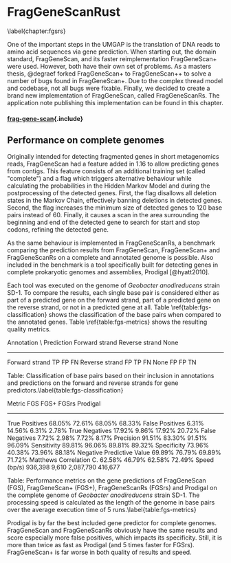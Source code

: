 # FragGeneScanRust
\label{chapter:fgsrs}

One of the important steps in the UMGAP is the translation of DNA
reads to amino acid sequences via gene prediction. When starting out,
the domain standard, FragGeneScan, and its faster reimplementation
FragGeneScan+ were used. However, both have their own set of problems.
As a masters thesis, @degraef forked FragGeneScan+ to FragGeneScan++
to solve a number of bugs found in FragGeneScan+. Due to the complex
thread model and codebase, not all bugs were fixable. Finally, we
decided to create a brand new implementation of FragGeneScan, called
FragGeneScanRs. The application note publishing this implementation can
be found in this chapter.

<!-- TODO Peter schrapt paragraaf; again why not abstract + cite on first page -->

#### [frag-gene-scan](main.md){.include}

## Performance on complete genomes

Originally intended for detecting fragmented genes in short metagenomics
reads, FragGeneScan had a feature added in 1.16 to allow predicting
genes from contigs. This feature consists of an additional training set
(called "complete") and a flag which triggers alternative behaviour
while calculating the probabilities in the Hidden Markov Model and
during the postprocessing of the detected genes. First, the flag
disallows all deletion states in the Markov Chain, effectively banning
deletions in detected genes. Second, the flag increases the minimum size
of detected genes to 120 base pairs instead of 60. Finally, it causes a
scan in the area surrounding the beginning and end of the detected gene
to search for start and stop codons, refining the detected gene.

As the same behaviour is implemented in FragGeneScanRs, a benchmark
comparing the prediction results from FragGeneScan, FragGeneScan+
and FragGeneScanRs on a complete and annotated genome is possible.
Also included in the benchmark is a tool specifically built for
detecting genes in complete prokaryotic genomes and assemblies, Prodigal
[@hyatt2010].

Each tool was executed on the genome of *Geobacter anodireducens* strain
SD-1. To compare the results, each single base pair is considered
either as part of a predicted gene on the forward strand, part of a
predicted gene on the reverse strand, or not in a predicted gene at
all. Table \ref{table:fgs-classification} shows the classification
of the base pairs when compared to the annotated genes. Table
\ref{table:fgs-metrics} shows the resulting quality metrics.

<!-- TODO reference to the strain study -->

 Annotation \\ Prediction  Forward strand  Reverse strand  None
 ------------------------- --------------- --------------- ---------------
 Forward strand            TP              FP              FN
 Reverse strand            FP              TP              FN
 None                      FP              FP              TN

 Table: Classification of base pairs based on their inclusion in
 annotations and predictions on the forward and reverse strands for gene
 predictors.\label{table:fgs-classification}

 Metric                           FGS      FGS+     FGSrs  Prodigal
 -------------------------- --------- --------- --------- ---------
 True Positives                68.05%    72.61%    68.05%    68.33%
 False Positives                6.31%    14.56%     6.31%     2.78%
 True Negatives                17.92%     9.86%    17.92%    20.72%
 False Negatives                7.72%     2.98%     7.72%     8.17%
 Precision                     91.51%    83.30%    91.51%    96.09%
 Sensitivity                   89.81%    96.06%    89.81%    89.32%
 Specificity                   73.96%    40.38%    73.96%    88.18%
 Negative Predictive Value     69.89%    76.79%    69.89%    71.72%
 Matthews Correlation C.       62.58%    46.79%    62.58%    72.49%
 Speed (bp/s)                 936,398     9,610 2,087,790   416,677

 Table: Performance metrics on the gene predictions of FragGeneScan
 (FGS), FragGeneScan+ (FGS+), FragGeneScanRs (FGSrs) and Prodigal
 on the complete genome of *Geobacter anodireducens* strain
 SD-1. The processing speed is calculated as the length of the
 genome in base pairs over the average execution time of 5
 runs.\label{table:fgs-metrics}

Prodigal is by far the best included gene predictor for complete
genomes. FragGeneScan and FragGeneScanRs obviously have the same
results and score especially more false positives, which impacts its
specificity. Still, it is more than twice as fast as Prodigal (and 5
times faster for FGSrs). FragGeneScan+ is far worse in both quality of
results and speed.

